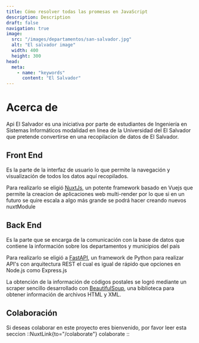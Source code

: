 ```yaml
---
title: Cómo resolver todas las promesas en JavaScript
description: Description
draft: false
navigation: true
image:
  src: "/images/departamentos/san-salvador.jpg"
  alt: "El salvador image"
  width: 400
  height: 300
head:
  meta:
    - name: "keywords"
      content: "El Salvador"
---
```


# Acerca de

Api El Salvador es una iniciativa por parte de estudiantes de Ingeniería en Sistemas Informáticos modalidad en linea de la Universidad del El Salvador que pretende convertirse en una recopilacion de datos de El Salvador.

## Front End

Es la parte de la interfaz de usuario lo que permite la navegación y visualización de todos los datos aquí recopilados.

  Para realizarlo se eligió [NuxtJs](https://nuxt.com/), un potente framework basado en Vuejs que permite la creacion de aplicaciones web multi-render por lo que si en un futuro se quire escala a algo más grande se podrá hacer creando nuevos nuxtModule

## Back End
    
Es la parte que se encarga de la comunicación con la base de datos que contiene la información sobre los departamentos y municipios del país
    
Para realizarlo se eligió a [FastAPI](https://fastapi.tiangolo.com/), un framework de Python para realizar API's con arquitectura REST el cual es igual de rápido que opciones en Node.js como Express.js

    
La obtención de la información de códigos postales se logró mediante un scraper sencillo desarrollado con [BeautifulSoup](https://beautiful-soup-4.readthedocs.io/en/latest/), una biblioteca para obtener información de archivos HTML y XML.
    
    
## Colaboración

Si deseas colaborar en este proyecto eres bienvenido, por favor leer esta seccion 
::NuxtLink{to="/colaborate"}
colaborate
::